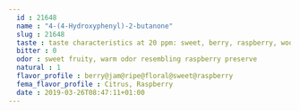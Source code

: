 ```yaml
---
  id : 21648
  name : "4-(4-Hydroxyphenyl)-2-butanone"
  slug : 21648
  taste : taste characteristics at 20 ppm: sweet, berry, raspberry, woody and jammy with a ripe, powdery nuance
  bitter : 0
  odor : sweet fruity, warm odor resembling raspberry preserve
  natural : 1
  flavor_profile : berry@jam@ripe@floral@sweet@raspberry
  fema_flavor_profile : Citrus, Raspberry
  date : 2019-03-26T08:47:11+01:00
---
```



